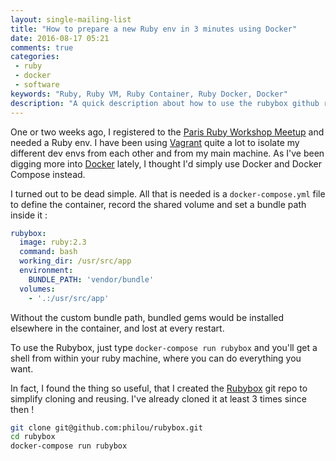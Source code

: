```yaml
---
layout: single-mailing-list
title: "How to prepare a new Ruby env in 3 minutes using Docker"
date: 2016-08-17 05:21
comments: true
categories:
 - ruby
 - docker
 - software
keywords: "Ruby, Ruby VM, Ruby Container, Ruby Docker, Docker"
description: "A quick description about how to use the rubybox github repo to setup a ruby dev env in 3 minutes"
---
```

One or two weeks ago, I registered to the [Paris Ruby Workshop Meetup](http://www.meetup.com/fr-FR/Paris-Ruby-Workshop/) and needed a Ruby env. I have been using [Vagrant](https://www.vagrantup.com/) quite a lot to isolate my different dev envs from each other and from my main machine. As I've been digging more into [Docker](http://www.docker.com) lately, I thought I'd simply use Docker and Docker Compose instead.

I turned out to be dead simple. All that is needed is a ```docker-compose.yml``` file to define the container, record the shared volume and set a bundle path inside it :

```yaml
rubybox:
  image: ruby:2.3
  command: bash
  working_dir: /usr/src/app
  environment:
    BUNDLE_PATH: 'vendor/bundle'
  volumes:
    - '.:/usr/src/app'
```

Without the custom bundle path, bundled gems would be installed elsewhere in the container, and lost at every restart.

To use the Rubybox, just type ```docker-compose run rubybox``` and you'll get a shell from within your ruby machine, where you can do everything you want.

In fact, I found the thing so useful, that I created the [Rubybox](https://github.com/philou/rubybox) git repo to simplify cloning and reusing. I've already cloned it at least 3 times since then !

```bash
git clone git@github.com:philou/rubybox.git
cd rubybox
docker-compose run rubybox
```
